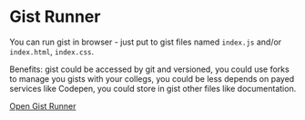 # Gist Runner

You can run gist in browser - just put to gist files named <code>index.js</code> and/or <code>index.html</code>, <code>index.css</code>.

Benefits: gist could be accessed by git and versioned, you could use forks to manage you gists with your collegs, you could be less depends on payed services like Codepen, you could store in gist other files like documentation.

[Open Gist Runner](https://jmas.github.io/gist/)
